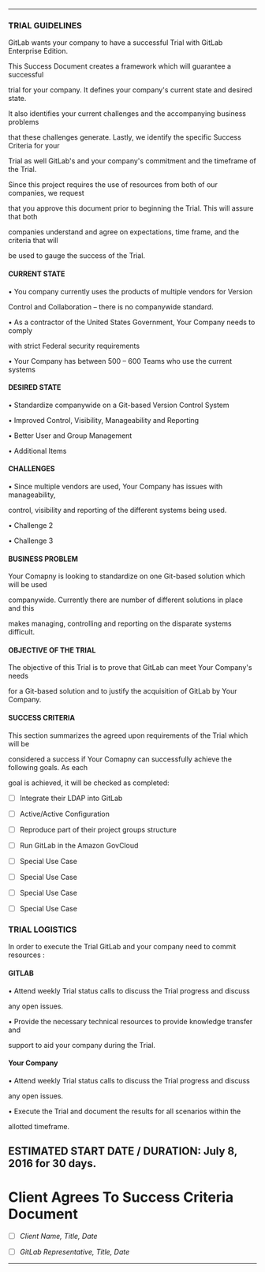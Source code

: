 -----------------------------
### TRIAL GUIDELINES

GitLab wants your company to have a successful Trial with GitLab Enterprise Edition. 

This Success Document creates a framework which will guarantee a successful 

trial for your company. It defines your company's current state and desired state.

It also identifies your current challenges and the accompanying business problems

that these challenges generate. Lastly, we identify the specific Success Criteria for your

Trial as well GitLab's and your company's commitment and the timeframe of the Trial. 

Since this project requires the use of resources from both of our companies, we request

that you approve this document prior to beginning the Trial.  This will assure that both 

companies understand and agree on expectations, time frame, and the criteria that will 

be used to gauge the success of the Trial. 

#### CURRENT STATE

•	You company currently uses the products of multiple vendors for Version

Control and Collaboration – there is no companywide standard.

•	As a contractor of the United States Government, Your Company needs to comply

with strict Federal security requirements

•	Your Company has between 500 – 600 Teams who use the current systems

#### DESIRED STATE

•	Standardize companywide on a Git-based Version Control System

•	Improved Control, Visibility, Manageability and Reporting

•	Better User and Group Management

•	Additional Items

#### CHALLENGES

•	Since multiple vendors are used, Your Company has issues with manageability,

control, visibility and reporting of the different systems being used.

•	Challenge 2

•	Challenge 3

#### BUSINESS PROBLEM

Your Comapny is looking to standardize on one Git-based solution which will be used

companywide. Currently there are number of different solutions in place and this

makes managing, controlling and reporting on the disparate systems difficult.


#### OBJECTIVE OF THE TRIAL

The objective of this Trial is to prove that GitLab can meet Your Company's needs

for a Git-based solution and to justify the acquisition of GitLab by Your Company.


#### SUCCESS CRITERIA

This section summarizes the agreed upon requirements of the Trial which will be 

considered a success if Your Comapny can successfully achieve the following goals. As each

goal is achieved, it will be checked as completed:

- [ ] Integrate their LDAP into GitLab

- [ ] Active/Active Configuration

- [ ] Reproduce part of their project groups structure

- [ ] Run GitLab in the Amazon GovCloud

- [ ] Special Use Case

- [ ] Special Use Case

- [ ] Special Use Case

- [ ] Special Use Case


### TRIAL LOGISTICS

In order to execute the Trial GitLab and your company need to commit resources :

#### GITLAB


•	Attend weekly Trial status calls to discuss the Trial progress and discuss 

any open issues.

•	Provide the necessary technical resources to provide knowledge transfer and

support to aid your company during the Trial.

#### Your Company


•	Attend weekly Trial status calls to discuss the Trial progress and discuss 

any open issues.

•	Execute the Trial and document the results for all scenarios within the 

allotted timeframe.


## ESTIMATED START DATE / DURATION:  July 8, 2016 for 30 days.




# Client Agrees To Success Criteria Document


- [ ] *Client Name, Title, Date*

- [ ] *GitLab Representative, Title, Date*


***





